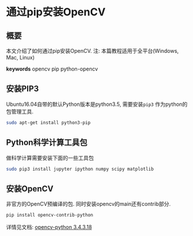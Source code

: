 
# 通过pip安装OpenCV


## 概要
本文介绍了如何通过pip安装OpenCV.
注: 本篇教程适用于全平台(Windows, Mac, Linux)

**keywords** opencv pip python-opencv

## 安装PIP3
Ubuntu16.04自带的默认Python版本是python3.5, 需要安装`pip3` 作为python的包管理工具. 

```bash
sudo apt-get install python3-pip
```
## Python科学计算工具包

做科学计算需要安装下面的一些工具包

```bash
sudo pip3 install jupyter ipython numpy scipy matplotlib
```



## 安装OpenCV



非官方的OpenCV预编译的包.
同时安装opencv的main还有contrib部分.

```bash
pip install opencv-contrib-python
```

详情见文档:
[opencv-python 3.4.3.18](https://pypi.org/project/opencv-python/)